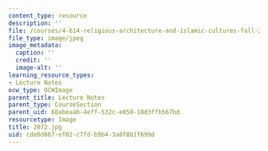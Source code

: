 ```yaml
---
content_type: resource
description: ''
file: /courses/4-614-religious-architecture-and-islamic-cultures-fall-2002/cde0d867ef02c7fdb9b43a0f8b1f699d_2072.jpg
file_type: image/jpeg
image_metadata:
  caption: ''
  credit: ''
  image-alt: ''
learning_resource_types:
- Lecture Notes
ocw_type: OCWImage
parent_title: Lecture Notes
parent_type: CourseSection
parent_uid: 68abeaab-4eff-532c-e858-18d3ffb567bd
resourcetype: Image
title: 2072.jpg
uid: cde0d867-ef02-c7fd-b9b4-3a0f8b1f699d
---
```

